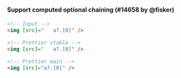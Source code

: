 #### Support computed optional chaining (#14658 by @fisker)

<!-- prettier-ignore -->
```html
<!-- Input -->
<img [src]="   a?.[0]" />

<!-- Prettier stable -->
<img [src]="   a?.[0]" />

<!-- Prettier main -->
<img [src]="a?.[0]" />
```
